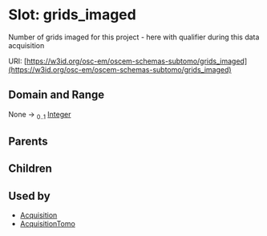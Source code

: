 
# Slot: grids_imaged

Number of grids imaged for this project - here with qualifier during this data acquisition

URI: [https://w3id.org/osc-em/oscem-schemas-subtomo/grids_imaged](https://w3id.org/osc-em/oscem-schemas-subtomo/grids_imaged)


## Domain and Range

None &#8594;  <sub>0..1</sub> [Integer](types/Integer.md)

## Parents


## Children


## Used by

 * [Acquisition](Acquisition.md)
 * [AcquisitionTomo](AcquisitionTomo.md)

